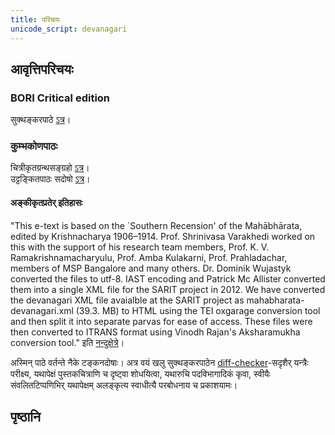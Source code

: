```yaml
---
title: परिचयः
unicode_script: devanagari
---
```


## आवृत्तिपरिचयः
### BORI Critical edition
सुक्थङ्करपाठे [ऽत्र](http://bombay.indology.info/mahabharata/text/UD/MBh01.txt)।

### कुम्भकोणपाठः
चित्रीकृतग्रन्थसङ्ग्रहो [ऽत्र](https://archive.org/details/mahAbhArata-kumbhakoNam)।  
उट्टङ्कितपाठः सदोषो [ऽत्र](https://sanskritdocuments.org/mirrors/mahabharata/mahabharata-sarit.html)।

#### अङ्कीकृतप्रतेर् इतिहासः
"This e-text is based on the `Southern Recension' of the Mahābhārata, edited by Krishnacharya 1906–1914. Prof. Shrinivasa Varakhedi worked on this with the support of his research team members, Prof. K. V. Ramakrishnamacharyulu, Prof. Amba Kulakarni, Prof. Prahladachar, members of MSP Bangalore and many others. Dr. Dominik Wujastyk converted the files to utf-8. IAST encoding and Patrick Mc Allister converted them into a single XML file for the SARIT project in 2012. We have converted the devanagari XML file avaialble at the SARIT project as mahabharata-devanagari.xml (39.3. MB) to HTML using the TEI oxgarage conversion tool and then split it into separate parvas for ease of access. These files were then converted to ITRANS format using Vinodh Rajan's Aksharamukha conversion tool." इति [नन्दुक्षेत्रे](https://sanskritdocuments.org/mirrors/mahabharata/mahabharata-sarit.html)।

अस्मिन् पाठे वर्तन्ते नैके टङ्कनदोषाः। अत्र वयं खलु सुक्थङ्करपाठेन [diff-checker](https://www.diffchecker.com/)-सदृशैर् यन्त्रैः परीक्ष्य, यथापेक्षं पुस्तकचित्राणि च दृष्ट्वा शोधयित्वा, यथारुचि पदविभागादिकं कृवा, स्वीयैः संवलितटिप्पणिभिर् यथापेक्षम् अलङ्कृत्य स्वाधीत्यै परबोधनाय च प्रकाशयामः।

## पृष्ठानि
